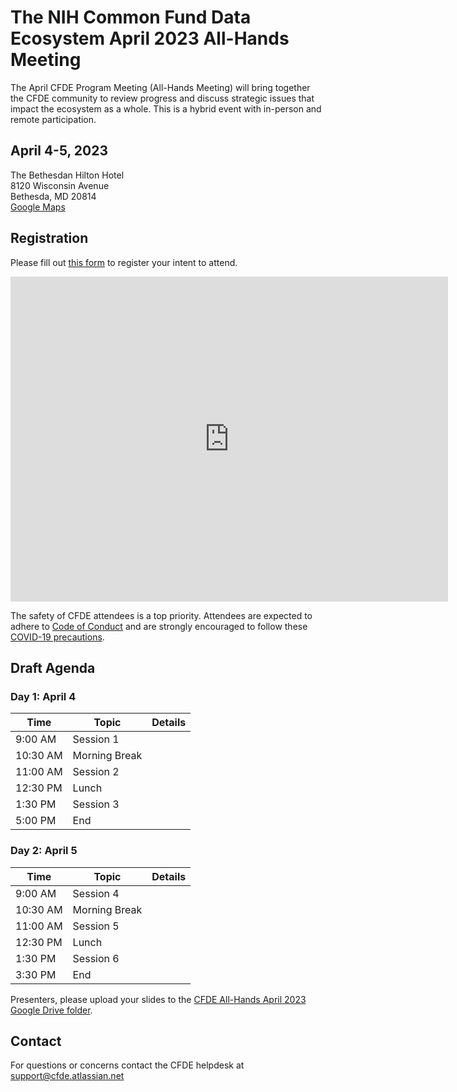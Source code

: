 # The NIH Common Fund Data Ecosystem April 2023 All-Hands Meeting

The April CFDE Program Meeting (All-Hands Meeting) will bring together the CFDE community to review progress and discuss strategic issues that impact the ecosystem as a whole. This is a hybrid event with in-person and remote participation.

## April 4-5, 2023

The Bethesdan Hilton Hotel <br/>
8120 Wisconsin Avenue <br/>
Bethesda, MD 20814 <br/>
[Google Maps](https://goo.gl/maps/bYKJiKZeGnmywWCm8)

## Registration

Please fill out [this form](https://forms.gle/G7SEEcJdjZozbUUg6) to register your intent to attend. 

<iframe src="https://docs.google.com/forms/d/e/1FAIpQLSdpO5095Ibn8VvDmi6D8rMVcSJz_LICMZwjBLZ5GgJYoL9Xgg/viewform?embedded=true" width="700" height="520" frameborder="0" marginheight="0" marginwidth="0">Loading…</iframe>

The safety of CFDE attendees is a top priority. Attendees are expected to adhere to [Code of Conduct](https://nih-cfde.github.io/2023-april-all-hands-meeting/CODEOFCONDUCT/) and are strongly encouraged to follow these [COVID-19 precautions](https://nih-cfde.github.io/2023-april-all-hands-meeting/COVID/).

## Draft Agenda 

### Day 1: April 4

| Time     | Topic         | Details |
|----------|---------------|---------|
| 9:00 AM  | Session 1     |         |
| 10:30 AM | Morning Break |         |
| 11:00 AM | Session 2     |         |
| 12:30 PM | Lunch         |         |
| 1:30 PM  | Session 3     |         |
| 5:00 PM  | End           |         |


### Day 2: April 5

| Time     | Topic         | Details |
|----------|---------------|---------|
| 9:00 AM  | Session 4     |         |
| 10:30 AM | Morning Break |         |
| 11:00 AM | Session 5     |         |
| 12:30 PM | Lunch         |         |
| 1:30 PM  | Session 6     |         |
| 3:30 PM  | End           |         |

Presenters, please upload your slides to the [CFDE All-Hands April 2023 Google Drive folder](https://drive.google.com/drive/folders/1axSoVORpgKjNnWYF_gQngGml5ZDvZRAH?usp=sharing).

## Contact

For questions or concerns contact the CFDE helpdesk at [support@cfde.atlassian.net](mailto:support@cfde.atlassian.net)
